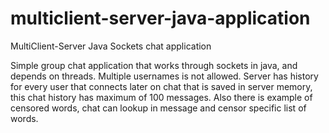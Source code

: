 # multiclient-server-java-application

MultiClient-Server Java Sockets chat application

Simple group chat application that works through sockets in java, and depends on threads.
Multiple usernames is not allowed.
Server has history for every user that connects later on chat that is saved in server memory, this chat history has maximum of 100 messages.
Also there is example of censored words, chat can lookup in message and censor specific list of words.
